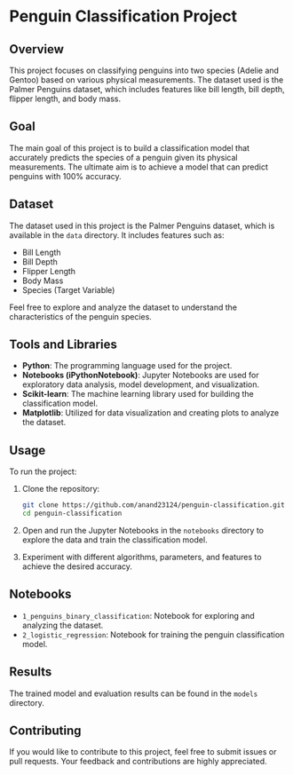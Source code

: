 # Penguin Classification Project

## Overview

This project focuses on classifying penguins into two species (Adelie and Gentoo) based on various physical measurements. The dataset used is the Palmer Penguins dataset, which includes features like bill length, bill depth, flipper length, and body mass.

## Goal

The main goal of this project is to build a classification model that accurately predicts the species of a penguin given its physical measurements. The ultimate aim is to achieve a model that can predict penguins with 100% accuracy.

## Dataset

The dataset used in this project is the Palmer Penguins dataset, which is available in the `data` directory. It includes features such as:
- Bill Length
- Bill Depth
- Flipper Length
- Body Mass
- Species (Target Variable)

Feel free to explore and analyze the dataset to understand the characteristics of the penguin species.

## Tools and Libraries

- **Python**: The programming language used for the project.
- **Notebooks (iPythonNotebook)**: Jupyter Notebooks are used for exploratory data analysis, model development, and visualization.
- **Scikit-learn**: The machine learning library used for building the classification model.
- **Matplotlib**: Utilized for data visualization and creating plots to analyze the dataset.

## Usage

To run the project:

1. Clone the repository:

    ```bash
    git clone https://github.com/anand23124/penguin-classification.git
    cd penguin-classification
    ```

2. Open and run the Jupyter Notebooks in the `notebooks` directory to explore the data and train the classification model.

3. Experiment with different algorithms, parameters, and features to achieve the desired accuracy.

## Notebooks

- `1_penguins_binary_classification`: Notebook for exploring and analyzing the dataset.
- `2_logistic_regression`: Notebook for training the penguin classification model.

## Results

The trained model and evaluation results can be found in the `models` directory.

## Contributing

If you would like to contribute to this project, feel free to submit issues or pull requests. Your feedback and contributions are highly appreciated.
